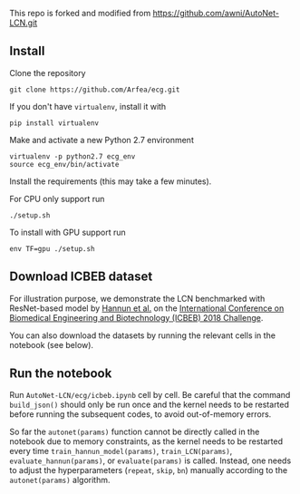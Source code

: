 This repo is forked and modified from https://github.com/awni/AutoNet-LCN.git

## Install 

Clone the repository

```
git clone https://github.com/Arfea/ecg.git
```

If you don't have `virtualenv`, install it with

```
pip install virtualenv
```

Make and activate a new Python 2.7 environment

```
virtualenv -p python2.7 ecg_env
source ecg_env/bin/activate
```

Install the requirements (this may take a few minutes).

For CPU only support run
```
./setup.sh
```

To install with GPU support run
```
env TF=gpu ./setup.sh
```
## Download ICBEB dataset
For illustration purpose, we demonstrate the LCN benchmarked with ResNet-based model by [Hannun et al.](https://www.nature.com/articles/s41591-018-0268-3) on the [International Conference on Biomedical Engineering and Biotechnology (ICBEB) 2018 Challenge](http://2018.icbeb.org/Challenge.html).

You can also download the datasets by running the relevant cells in the notebook (see below).

## Run the notebook
Run `AutoNet-LCN/ecg/icbeb.ipynb` cell by cell. Be careful that the command `build_json()` should only be run once and the kernel needs to be restarted before running the subsequent codes, to avoid out-of-memory errors.

So far the `autonet(params)` function cannot be directly called in the notebook due to memory constraints, as the kernel needs to be restarted every time `train_hannun_model(params)`, `train_LCN(params)`, `evaluate_hannun(params)`, or `evaluate(params)` is called. Instead, one needs to adjust the hyperparameters (`repeat`, `skip`, `bn`) manually according to the `autonet(params)` algorithm.





